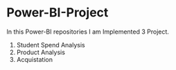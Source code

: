 # Power-BI-Project
In this Power-BI repositories I am Implemented 3 Project.
1) Student Spend Analysis
2) Product Analysis
3) Acquistation 
